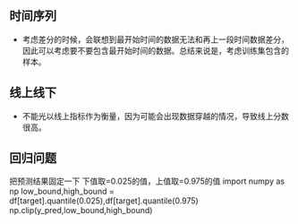 ## 时间序列
* 考虑差分的时候，会联想到最开始时间的数据无法和再上一段时间数据差分，因此可以考虑要不要包含最开始时间的数据。总结来说是，考虑训练集包含的样本。

## 线上线下
* 不能光以线上指标作为衡量，因为可能会出现数据穿越的情况，导致线上分数很高。

## 回归问题
把预测结果固定一下 下值取=0.025的值，上值取=0.975的值
import numpy as np
low_bound,high_bound = df[target].quantile(0.025),df[target].quantile(0.975)
np.clip(y_pred,low_bound,high_bound)
